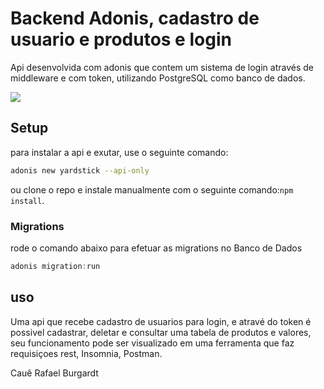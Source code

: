 # Backend Adonis, cadastro de usuario e produtos e login

Api desenvolvida com adonis que contem um sistema de login através de middleware e com token, utilizando PostgreSQL como banco de dados.

![](../cadastrousuarioinsomnia.png)

## Setup

para instalar a api e exutar, use o seguinte comando:

```bash
adonis new yardstick --api-only
```

ou clone o repo e instale manualmente com o seguinte comando:`npm install`.


### Migrations

rode o comando abaixo para efetuar as migrations no Banco de Dados

```js
adonis migration:run
```

## uso

Uma api que recebe cadastro de usuarios para login, e atravé do token é possivel cadastrar, deletar e consultar uma tabela de produtos e valores, seu funcionamento pode ser visualizado em uma ferramenta  que faz requisiçoes rest, Insomnia, Postman.

Cauê Rafael Burgardt
